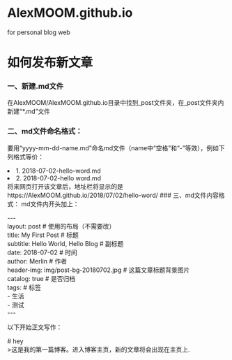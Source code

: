 # AlexMOOM.github.io
for personal blog web
# 如何发布新文章
### 一、新建.md文件
在AlexMOOM/AlexMOOM.github.io目录中找到_post文件夹，在_post文件夹内新建“*.md”文件
### 二、md文件命名格式：
要用“yyyy-mm-dd-name.md”命名md文件（name中“空格”和“-”等效），例如下列格式等价：
<li>1. 2018-07-02-hello-word.md</li>
<li>2. 2018-07-02-hello word.md</li>
将来网页打开该文章后，地址栏将显示的是https://AlexMOOM.github.io/2018/07/02/hello-word/
### 三、md文件内容格式：
md文件内开头加上：

<p>
---<br>
layout:     post   				    	# 使用的布局（不需要改）<br>
title:      My First Post 				# 标题 <br>
subtitle:   Hello World, Hello Blog 	# 副标题<br>
date:       2018-07-02 					# 时间<br>
author:     Merlin 						# 作者<br>
header-img: img/post-bg-20180702.jpg 	# 这篇文章标题背景图片<br>
catalog: true 							# 是否归档<br>
tags:									# 标签<br>
    - 生活<br>
    - 测试<br>
---<br>

</p>
以下开始正文写作：
<p># hey<br>
>这是我的第一篇博客。进入博客主页，新的文章将会出现在主页上.
</p>

